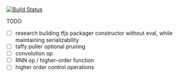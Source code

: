[![Build Status](https://travis-ci.com/julianoks/Taffy.svg?token=cyeFuKKiwnyJyRizTQxr&branch=master)](https://travis-ci.com/julianoks/Taffy)

TODO
- [ ] research building tfjs packager constructor without eval, while maintaining serializability
- [ ] taffy puller optional pruning
- [ ] convolution op
- [ ] RNN op / higher-order function
- [ ] higher order control operations
